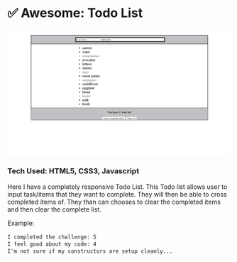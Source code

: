 # ✅ Awesome: Todo List

![item list](screencapture-file-Users-resilientcoders7-Documents-RC-2019-C-personalSite-lattes-template-projects-To-Do-List-index-html-2019-10-15-21_26_50.png)

### Tech Used: HTML5, CSS3, Javascript
Here I have a completely responsive Todo List. This Todo list allows user to input task/items that they want to complete.  They will then be able to cross completed items of.  They than can chooses to clear the completed items and then clear the complete list. 



Example:
```
I completed the challenge: 5
I feel good about my code: 4
I'm not sure if my constructors are setup cleanly...
```
